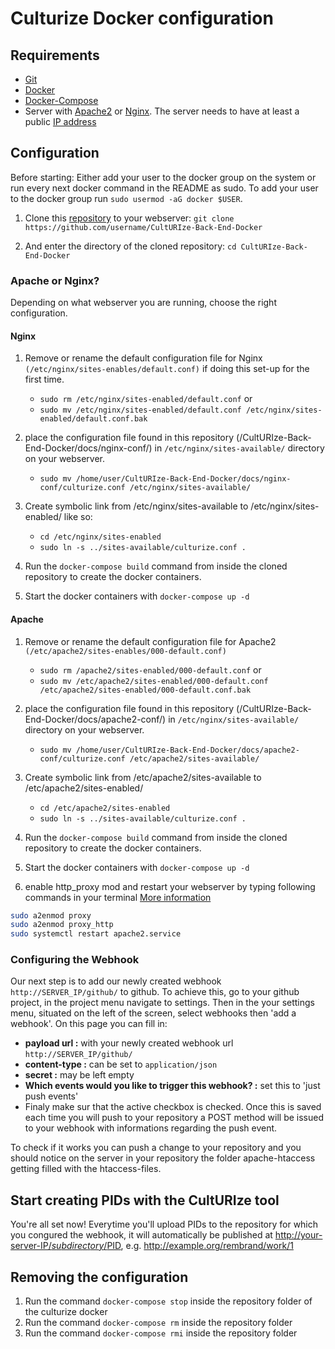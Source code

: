 # Culturize Docker configuration

## Requirements 

* [Git](https://git-scm.com/downloads)
* [Docker](https://docs.docker.com/install/)
* [Docker-Compose](https://docs.docker.com/compose/install/) 
* Server with [Apache2](https://httpd.apache.org/) or [Nginx](https://nginx.org/). The server needs to have at least a public [IP address](https://en.wikipedia.org/wiki/IP_address)

## Configuration
Before starting:
Either add your user to the docker group on the system or run every next docker command in the README as sudo. To add your user to the docker group run `sudo usermod -aG docker $USER`. 

1. Clone this [repository](https://github.com/PACKED-vzw/CultURIze-Back-End-Docker) to your webserver: 
 `git clone https://github.com/username/CultURIze-Back-End-Docker` 
 
 2. And enter the directory of the cloned repository: `cd CultURIze-Back-End-Docker`

### Apache or Nginx?
Depending on what webserver you are running, choose the right configuration.

#### Nginx

1. Remove or rename the default configuration file for Nginx `(/etc/nginx/sites-enables/default.conf)` if doing this set-up for the first time.
    - `sudo rm /etc/nginx/sites-enabled/default.conf` or
    - `sudo mv /etc/nginx/sites-enabled/default.conf /etc/nginx/sites-enabled/default.conf.bak`

2. place the configuration file found in this repository (/CultURIze-Back-End-Docker/docs/nginx-conf/)  in `/etc/nginx/sites-available/` directory on your webserver. 
    - `sudo mv /home/user/CultURIze-Back-End-Docker/docs/nginx-conf/culturize.conf /etc/nginx/sites-available/`

3. Create symbolic link from /etc/nginx/sites-available to /etc/nginx/sites-enabled/ like so:
    - `cd /etc/nginx/sites-enabled`
    - `sudo ln -s ../sites-available/culturize.conf .`
    
4. Run the `docker-compose build` command from inside the cloned repository to create the docker containers. 

5. Start the docker containers with `docker-compose up -d`

#### Apache

1. Remove or rename the default configuration file for Apache2 `(/etc/apache2/sites-enables/000-default.conf)` 
    - `sudo rm /apache2/sites-enabled/000-default.conf` or
    - `sudo mv /etc/apache2/sites-enabled/000-default.conf /etc/apache2/sites-enabled/000-default.conf.bak`

2. place the configuration file found in this repository (/CultURIze-Back-End-Docker/docs/apache2-conf/)  in `/etc/nginx/sites-available/` directory on your webserver. 
    - `sudo mv /home/user/CultURIze-Back-End-Docker/docs/apache2-conf/culturize.conf /etc/apache2/sites-available/`

3. Create symbolic link from /etc/apache2/sites-available to /etc/apache2/sites-enabled/ 
    - `cd /etc/apache2/sites-enabled`
    - `sudo ln -s ../sites-available/culturize.conf .`
    
4. Run the `docker-compose build` command from inside the cloned repository to create the docker containers. 

5. Start the docker containers with `docker-compose up -d`

6. enable http_proxy mod and restart your webserver by typing following commands in your terminal [More information](https://www.digitalocean.com/community/tutorials/how-to-rewrite-urls-with-mod_rewrite-for-apache-on-ubuntu-16-04)

```bash
sudo a2enmod proxy
sudo a2enmod proxy_http
sudo systemctl restart apache2.service
```

### Configuring the Webhook

Our next step is to add our newly created webhook `http://SERVER_IP/github/` to github. 
To achieve this, go to your github project, in the project menu navigate to settings.
Then in the your settings menu, situated on the left of the screen, select webhooks
then 'add a webhook'. On this page you can fill in:
 * **payload url :** with your newly created webhook url `http://SERVER_IP/github/`
 * **content-type :** can be set to `application/json`
 * **secret :** may be left empty
 * **Which events would you like to trigger this webhook? :** set this to 'just push events'
 * Finaly make sur that the active checkbox is checked.
Once this is saved each time you will push to your repository a POST method will be
issued to your webhook with informations regarding the push event.

To check if it works you can push a change to your repository and you should notice
on the server in your repository the folder apache-htaccess getting filled with the htaccess-files.

## Start creating PIDs with the CultURIze tool
You're all set now! Everytime you'll upload PIDs to the repository for which you congured the webhook, it will automatically be published at [http://your-server-IP/$subdirectory/$PID](http://your-server-IP/subdirectory/PID), e.g. http://example.org/rembrand/work/1

## Removing the configuration
1. Run the command `docker-compose stop` inside the repository folder of the culturize docker
2. Run the command `docker-compose rm` inside the repository folder
3. Run the command `docker-compose rmi` inside the repository folder
